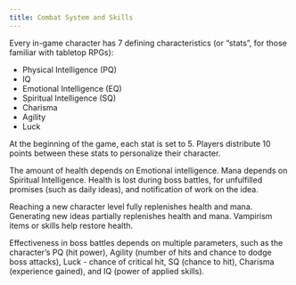 ```yaml
---
title: Combat System and Skills
---
```

<!--StartFragment-->

Every in-game character has 7 defining characteristics (or “stats”, for those familiar with tabletop RPGs):

* Physical Intelligence (PQ)
* IQ
* Emotional Intelligence (EQ)
* Spiritual Intelligence (SQ)
* Charisma 
* Agility 
* Luck 

At the beginning of the game, each stat is set to 5. Players distribute 10 points between these stats to personalize their character.

The amount of health depends on Emotional intelligence. Mana depends on Spiritual Intelligence. Health is lost during boss battles, for unfulfilled promises (such as daily ideas), and notification of work on the idea. 

Reaching a new character level fully replenishes health and mana. Generating new ideas partially replenishes health and mana. Vampirism items or skills help restore health.

Effectiveness in boss battles depends on multiple parameters, such as the character’s PQ (hit power), Agility (number of hits and chance to dodge boss attacks), Luck - chance of critical hit, SQ (chance to hit), Charisma (experience gained), and IQ (power of applied skills).



<!--EndFragment-->